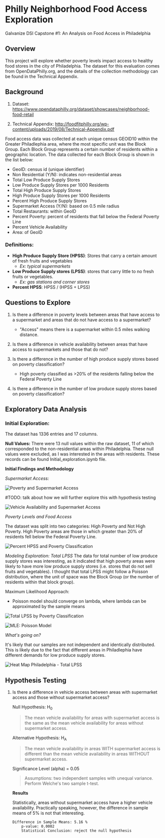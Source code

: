 # Philly Neighborhood Food Access Exploration
Galvanize DSI Capstone #1: An Analysis on Food Access in Philadelphia

## Overview
This project will explore whether poverty levels impact access to healthy food stores in the city of Philadelphia.  The dataset for this evaluation comes from OpenDataPhilly.org, and the details of the collection methodology can be found in the Technical Appendix.

## Background 


1. Dataset: https://www.opendataphilly.org/dataset/showcases/neighborhood-food-retail

1. Technical Appendix:
http://foodfitphilly.org/wp-content/uploads/2019/08/Technical-Appendix.pdf

Food access data was collected at each unique census GEOID10 within the Greater Philadlephia area, where the most specific unit was the Block Group.  Each Block Group represents a certain number of residents within a geographic location.  The data collected for each Block Group is shown in the list below: 

* GeoID: census id (unique identifier)
* Non Residential (Y/N): indicates non-residential areas
* Total Low Produce Supply Stores
* Low Produce Supply Stores per 1000 Residents
* Total High Produce Supply Stores
* High Produce Supply Stores per 1000 Residents
* Percent High Produce Supply Stores
* Supermarket Access (Y/N): based on 0.5 mile radius
* Total Restaurants: within GeoID
* Percent Poverty: percent of residents that fall below the Federal Poverty Line
* Percent Vehicle Availability
* Area: of GeoID

### Definitions:  
* **High Produce Supply Store (HPSS)**: Stores that carry a certain amount of fresh fruits and vegetables   
   * *Ex: typical supermarkets*
* **Low Produce Supply stores (LPSS)**: stores that carry little to no fresh fruits or vegetables.  
  * *Ex: gas stations and corner stores* 
* **Percent HPSS**:  HPSS / (HPSS + LPSS)


## Questions to Explore

1. Is there a difference in poverty levels between areas that have access to a supermarket and areas that do not have access to a supermarket? 
    * "Access" means there is a supermarket within 0.5 miles walking distance.

1. Is there a difference in vehicle availability between areas that have access to supermarkets and those that do not? 

1. Is there a difference in the number of high produce supply stores based on poverty classification? 
    * High poverty classified as >20% of the residents falling below the Federal Poverty Line

1. Is there a difference in the number of low produce supply stores based on poverty classification? 

## Exploratory Data Analysis

### Initial Exploration: 

The dataset has 1336 entries and 17 columns.

**Null Values:**
There were 13 null values within the raw dataset, 11 of which corresponded to the non-residential areas within Philadelphia. These null values were excluded, as I was interested in the areas with residents.  These records can be found Initial_exploration.ipynb file.  

**Initial Findings and Methodology** 

*Supermarket Access:*

![Poverty and Supermarket Access](images/pdfandcdf_pct_pov_by_supermarket.jpeg)

#TODO: talk about how we will further explore this with hypothesis testing

![Vehicle Availability and Supermarket Access](images/pdfandcdf_pct_vehicle_by_supermarket.jpeg)

*Poverty Levels and Food Access*

The dataset was split into two categories: High Poverty and Not High Poverty.  High Poverty areas are those in which greater than 20% of residents fell below the Federal Poverty Line.

![Percent HPSS and Poverty Classification](images/pdfandcdf_pct_HPSS_by_poverty.jpeg)

*Modeling Exploration: Total LPSS*
The data for total number of low produce supply stores was interesting, as it indicated that high poverty areas were likely to have more low produce supply stores (i.e. stores that do not sell fruits and vegetables).  I thought that total LPSS might follow a Poisson distribution, where the unit of space was the Block Group (or the number of residents within that block group).  

Maximum Likelihood Approach: 
* Poisson model should converge on lambda, where lambda can be approximated by the sample means

![Total LPSS by Poverty Classification](images/pdf_tot_lpss_by_poverty.jpeg)

![MLE: Poisson Model](images/Poisson_model_exploration.jpeg)

*What's going on?*

It's likely that our samples are not independent and identically distributed.  This is likely due to the fact that different areas in Philadlephia have different demands for low produce supply stores.  

![Heat Map Philadelphia - Total LPSS](images/tot_lpss_hmap_philly.jpeg)


## Hypothesis Testing

1. Is there a difference in vehicle access between areas with supermarket access and those without supermarket access? 

    Null Hypothesis: H<sub>0

    >The mean vehicle availability for areas with supermarket access is the same as the mean vehicle availability for areas without supermarket access.


    Alternative Hypothesis: H<sub>A

    >The mean vehicle availability in areas WITH supermarket access is different than the mean vehicle availability in areas WITHOUT supermarket access.

    Significance Level (alpha) = 0.05
    >Assumptions: two independent samples with unequal variance. Perform Welche's two sample t-test. 

    **Results**
    
    Statistically, areas without supermarket access have a higher vehicle availability.  Practically speaking, however, the difference in sample means of 5% is not that interesting.
    ``` 
    Difference in Sample Means: 5.16 %
        p-value: 0.0002
        Statistical Conclusion: reject the null hypothesis